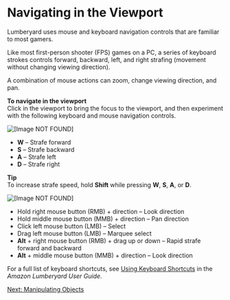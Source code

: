 # Navigating in the Viewport<a name="understanding-navigating"></a>

Lumberyard uses mouse and keyboard navigation controls that are familiar to most gamers\.

Like most first\-person shooter \(FPS\) games on a PC, a series of keyboard strokes controls forward, backward, left, and right strafing \(movement without changing viewing direction\)\. 

A combination of mouse actions can zoom, change viewing direction, and pan\.

**To navigate in the viewport**  
Click in the viewport to bring the focus to the viewport, and then experiment with the following keyboard and mouse navigation controls\.

![\[Image NOT FOUND\]](http://docs.aws.amazon.com/lumberyard/latest/gettingstartedguide/images/understanding-keyboard.png)
+ **W** – Strafe forward
+ **S** – Strafe backward
+ **A** – Strafe left
+ **D** – Strafe right

**Tip**  
To increase strafe speed, hold **Shift** while pressing **W**, **S**, **A**, or **D**\.

![\[Image NOT FOUND\]](http://docs.aws.amazon.com/lumberyard/latest/gettingstartedguide/images/understanding-mouse.png)
+ Hold right mouse button \(RMB\) \+ direction – Look direction
+ Hold middle mouse button \(MMB\) \+ direction – Pan direction
+ Click left mouse button \(LMB\) – Select
+ Drag left mouse button \(LMB\) – Marquee select
+ **Alt** \+ right mouse button \(RMB\) \+ drag up or down – Rapid strafe forward and backward
+ **Alt** \+ middle mouse button \(MMB\) \+ direction – Look direction

For a full list of keyboard shortcuts, see [Using Keyboard Shortcuts](https://docs.aws.amazon.com/lumberyard/latest/userguide/lumberyard-editor-shortcut-keys.html) in the *Amazon Lumberyard User Guide*\.

[Next: Manipulating Objects](understanding-manipulating.md)